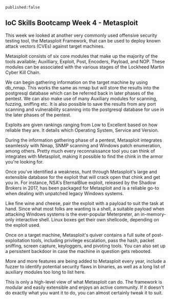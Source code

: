 ```
published:false
```

## IoC Skills Bootcamp Week 4 - Metasploit

This week we looked at another very commonly used offensive security testing tool, the Metasploit Framework, that can be used to deploy known attack vectors (CVEs) against target machines. 

Metasploit consists of six core modules that make up the majority of the tools available; Auxilliary, Exploit, Post, Encoders, Payload, and NOP. These modules can be associated with the various stages of the Lockheed Martin Cyber Kill Chain.

We can begin gathering information on the target machine by using db_nmap. This works the same as nmap but will store the results into the postgresql database which can be referred back in later phases of the pentest. We can also make use of many Auxiliary modules for scanning, fuzzing, sniffing etc. It is also possible to save the results from any port scanning and vulnerability scanning into the postgresql database for use in the later phases of the pentest.


Exploits are given rankings ranging from Low to Excellent based on how reliable they are. It details which Operating System, Service and Version. 

During the information gathering phase of a pentest, Metasploit integrates seamlessly with Nmap, SNMP scanning and Windows patch enumeration, among others. Pretty much every reconnaissance tool you can think of integrates with Metasploit, making it possible to find the chink in the armor you're looking for.

Once you've identified a weakness, hunt through Metasploit's large and extensible database for the exploit that will crack open that chink and get you in. For instance, NSA's EternalBlue exploit, released by the Shadow Brokers in 2017, has been packaged for Metasploit and is a reliable go-to when dealing with unpatched legacy Windows systems.

Like fine wine and cheese, pair the exploit with a payload to suit the task at hand. Since what most folks are wanting is a shell, a suitable payload when attacking Windows systems is the ever-popular Meterpreter, an in-memory-only interactive shell. Linux boxes get their own shellcode, depending on the exploit used.

Once on a target machine, Metasploit's quiver contains a full suite of post-exploitation tools, including privilege escalation, pass the hash, packet sniffing, screen capture, keyloggers, and pivoting tools. You can also set up a persistent backdoor in case the machine in question gets rebooted.

More and more features are being added to Metasploit every year, include a fuzzer to identify potential security flaws in binaries, as well as a long list of auxiliary modules too long to list here.

This is only a high-level view of what Metasploit can do. The framework is modular and easily extensible and enjoys an active community. If it doesn't do exactly what you want it to do, you can almost certainly tweak it to suit.
